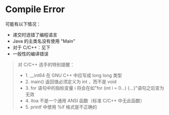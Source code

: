 # Compile Error

可能有以下情况：

- 递交时选错了编程语言
- Java 的主类名没有使用 "Main"
- 对于 C/C++：见下
- 一般性的编译错误

<blockquote class="warn">
    对 C/C++ 选手的特别提醒：
    <ul>
        <li>1. __int64 在 GNU C++ 中应写成 long long 类型</li>
        <li>2. main() 返回值必须定义为 int ，而不是 void</li>
        <li>3. for 语句中的指标变量 i 将会在如"for (int i = 0...) {...}"语句之后变为无效</li>
        <li>4. itoa 不是一个通用 ANSI 函数（标准 C/C++ 中无此函数）</li>
        <li>5. printf 中使用 %lf 格式是不正确的</li>
    </ul>
</blockquote>
